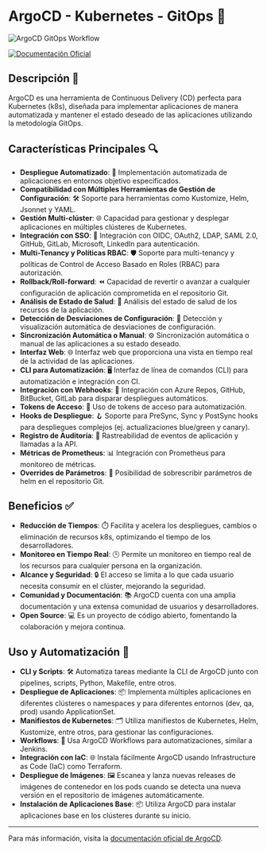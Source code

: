 # ArgoCD - Kubernetes - GitOps 🚀
![ArgoCD GitOps Workflow](https://example.com/path/to/image.png)

[![Documentación Oficial](https://www.google.com/url?sa=i&url=https%3A%2F%2Fblog.stackademic.com%2Fa-complete-overview-of-argocd-with-a-practical-example-0cf7edb00cb1&psig=AOvVaw2_IVeyRNQHTTxTAkhGIerB&ust=1718158608068000&source=images&cd=vfe&opi=89978449&ved=0CBIQjRxqFwoTCLCxh9-90oYDFQAAAAAdAAAAABAJ)](https://argo-cd.readthedocs.io/en/stable/)

## Descripción 📖

ArgoCD es una herramienta de Continuous Delivery (CD) perfecta para Kubernetes (k8s), diseñada para implementar aplicaciones de manera automatizada y mantener el estado deseado de las aplicaciones utilizando la metodología GitOps.

## Características Principales 🔍

- **Despliegue Automatizado**: 🚀 Implementación automatizada de aplicaciones en entornos objetivo especificados.
- **Compatibilidad con Múltiples Herramientas de Gestión de Configuración**: 🛠️ Soporte para herramientas como Kustomize, Helm, Jsonnet y YAML.
- **Gestión Multi-clúster**: 🌐 Capacidad para gestionar y desplegar aplicaciones en múltiples clústeres de Kubernetes.
- **Integración con SSO**: 🔐 Integración con OIDC, OAuth2, LDAP, SAML 2.0, GitHub, GitLab, Microsoft, LinkedIn para autenticación.
- **Multi-Tenancy y Políticas RBAC**: 🛡️ Soporte para multi-tenancy y políticas de Control de Acceso Basado en Roles (RBAC) para autorización.
- **Rollback/Roll-forward**: ⏪ Capacidad de revertir o avanzar a cualquier configuración de aplicación comprometida en el repositorio Git.
- **Análisis de Estado de Salud**: 🏥 Análisis del estado de salud de los recursos de la aplicación.
- **Detección de Desviaciones de Configuración**: 🔄 Detección y visualización automática de desviaciones de configuración.
- **Sincronización Automática o Manual**: ⚙️ Sincronización automática o manual de las aplicaciones a su estado deseado.
- **Interfaz Web**: 🌐 Interfaz web que proporciona una vista en tiempo real de la actividad de las aplicaciones.
- **CLI para Automatización**: 🖥️ Interfaz de línea de comandos (CLI) para automatización e integración con CI.
- **Integración con Webhooks**: 🎣 Integración con Azure Repos, GitHub, BitBucket, GitLab para disparar despliegues automáticos.
- **Tokens de Acceso**: 🔑 Uso de tokens de acceso para automatización.
- **Hooks de Despliegue**: 🪝 Soporte para PreSync, Sync y PostSync hooks para despliegues complejos (ej. actualizaciones blue/green y canary).
- **Registro de Auditoría**: 📜 Rastreabilidad de eventos de aplicación y llamadas a la API.
- **Métricas de Prometheus**: 📊 Integración con Prometheus para monitoreo de métricas.
- **Overrides de Parámetros**: 🔧 Posibilidad de sobrescribir parámetros de helm en el repositorio Git.

## Beneficios ✅

- **Reducción de Tiempos**: ⏱️ Facilita y acelera los despliegues, cambios o eliminación de recursos k8s, optimizando el tiempo de los desarrolladores.
- **Monitoreo en Tiempo Real**: 🕒 Permite un monitoreo en tiempo real de los recursos para cualquier persona en la organización.
- **Alcance y Seguridad**: 🔒 El acceso se limita a lo que cada usuario necesita consumir en el clúster, mejorando la seguridad.
- **Comunidad y Documentación**: 📚 ArgoCD cuenta con una amplia documentación y una extensa comunidad de usuarios y desarrolladores.
- **Open Source**: 💻 Es un proyecto de código abierto, fomentando la colaboración y mejora continua.

## Uso y Automatización 🤖

- **CLI y Scripts**: 🛠️ Automatiza tareas mediante la CLI de ArgoCD junto con pipelines, scripts, Python, Makefile, entre otros.
- **Despliegue de Aplicaciones**: 📦 Implementa múltiples aplicaciones en diferentes clústeres o namespaces y para diferentes entornos (dev, qa, prod) usando ApplicationSet.
- **Manifiestos de Kubernetes**: 🗂️ Utiliza manifiestos de Kubernetes, Helm, Kustomize, entre otros, para gestionar las configuraciones.
- **Workflows**: 🔄 Usa ArgoCD Workflows para automatizaciones, similar a Jenkins.
- **Integración con IaC**: 🌐 Instala fácilmente ArgoCD usando Infrastructure as Code (IaC) como Terraform.
- **Despliegue de Imágenes**: 🖼️ Escanea y lanza nuevas releases de imágenes de contenedor en los pods cuando se detecta una nueva versión en el repositorio de imágenes automáticamente.
- **Instalación de Aplicaciones Base**: 📦 Utiliza ArgoCD para instalar aplicaciones base en los clústeres durante su inicio.

---

Para más información, visita la [documentación oficial de ArgoCD](https://argo-cd.readthedocs.io/en/stable/).
